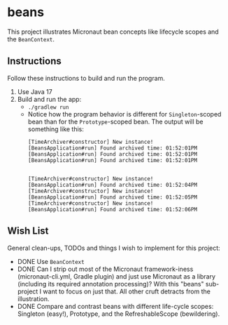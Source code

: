 # beans

This project illustrates Micronaut bean concepts like lifecycle scopes and the `BeanContext`.

## Instructions

Follow these instructions to build and run the program.

1. Use Java 17
2. Build and run the app:
   * `./gradlew run`
   * Notice how the program behavior is different for `Singleton`-scoped bean than for the `Prototype`-scoped bean. The
     output will be something like this:
     ```
     [TimeArchiver#constructor] New instance!
     [BeansApplication#run] Found archived time: 01:52:01PM
     [BeansApplication#run] Found archived time: 01:52:01PM
     [BeansApplication#run] Found archived time: 01:52:01PM
     
     
     [TimeArchiver#constructor] New instance!
     [BeansApplication#run] Found archived time: 01:52:04PM
     [TimeArchiver#constructor] New instance!
     [BeansApplication#run] Found archived time: 01:52:05PM
     [TimeArchiver#constructor] New instance!
     [BeansApplication#run] Found archived time: 01:52:06PM
     ```
  
## Wish List

General clean-ups, TODOs and things I wish to implement for this project:

* DONE Use `BeanContext`
* DONE Can I strip out most of the Micronaut framework-iness (micronaut-cli.yml, Gradle plugin) and just use Micronaut
  as a library (including its required annotation processing)? With this "beans" sub-project I want to focus on just
  that. All other cruft detracts from the illustration.
* DONE Compare and contrast beans with different life-cycle scopes: Singleton (easy!), Prototype, and the RefreshableScope (bewildering).
